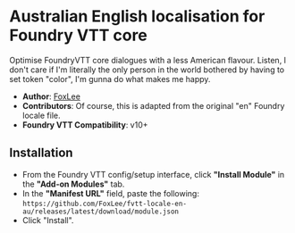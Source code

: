 # Australian English localisation for Foundry VTT core
Optimise FoundryVTT core dialogues with a less American flavour. Listen, I don't care if I'm literally the only person in the world bothered by having to set token "color", I'm gunna do what makes me happy.
* **Author**: [FoxLee](https://github.com/FoxLee)
* **Contributors**: Of course, this is adapted from the original "en" Foundry locale file.
* **Foundry VTT Compatibility**: v10+

## Installation
* From the Foundry VTT config/setup interface, click **"Install Module"** in the **"Add-on Modules"** tab.
* In the **"Manifest URL"** field, paste the following: `https://github.com/FoxLee/fvtt-locale-en-au/releases/latest/download/module.json`
* Click "Install".
